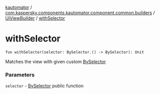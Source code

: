 [kautomator](../../index.md) / [com.kaspersky.components.kautomator.component.common.builders](../index.md) / [UiViewBuilder](index.md) / [withSelector](./with-selector.md)

# withSelector

`fun withSelector(selector: BySelector.() -> BySelector): Unit`

Matches the view with given custom [BySelector](#)

### Parameters

`selector` - [BySelector](#) public function